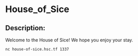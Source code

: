 
# House_of_Sice
## Description:
Welcome to the House of Sice! We hope you enjoy your stay.

`nc house-of-sice.hsc.tf 1337`

